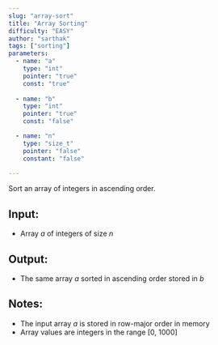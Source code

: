 ```yaml
---
slug: "array-sort"
title: "Array Sorting"
difficulty: "EASY"
author: "sarthak"
tags: ["sorting"]
parameters:
  - name: "a"
    type: "int"
    pointer: "true"
    const: "true"
  
  - name: "b" 
    type: "int"
    pointer: "true"
    const: "false"

  - name: "n"
    type: "size_t"
    pointer: "false"
    constant: "false"

---
```


Sort an array of integers in ascending order.

## Input:
- Array $a$ of integers of size $n$

## Output:
- The same array $a$ sorted in ascending order stored in $b$

## Notes:
- The input array $a$ is stored in row-major order in memory
- Array values are integers in the range [0, 1000]